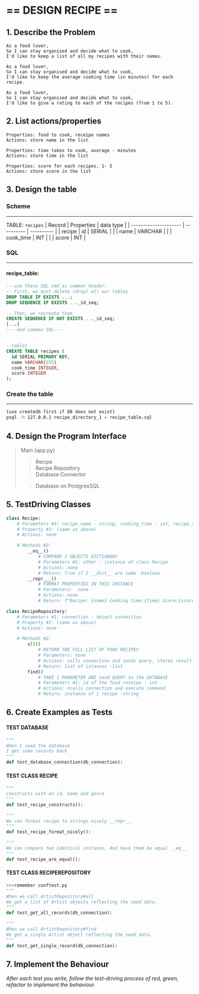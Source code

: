 # == DESIGN RECIPE ==

## 1. Describe the Problem
```
As a food lover,
So I can stay organised and decide what to cook,
I'd like to keep a list of all my recipes with their names.

As a food lover,
So I can stay organised and decide what to cook,
I'd like to keep the average cooking time (in minutes) for each recipe.

As a food lover,
So I can stay organised and decide what to cook,
I'd like to give a rating to each of the recipes (from 1 to 5).
```

## 2. List actions/properties
```
Properties: food to cook, receipe names
Actions: store name in the list

Properties: time takes to cook, average - minutes
Actions: store time in the list

Properties: score for each recipes, 1- 5
Actions: store score in the list
```

## 3. Design the table

### Scheme
---
TABLE: `recipes`
| Record                | Properties | data type   |
| --------------------- | ---------- | ----------  |
| recipe                | id         | SERIAL      |
|                       | name       |  VARCHAR    |
|                       | cook_time  |  INT        |
|                       | score      |  INT        |


### SQL
------
#### recipe_table:
```sql
---use these SQL cmd as common header:
-- First, we must delete (drop) all our tables
DROP TABLE IF EXISTS ...;
DROP SEQUENCE IF EXISTS ..._id_seq;

-- Then, we recreate them
CREATE SEQUENCE IF NOT EXISTS ..._id_seq;
[...]
----end common SQL----


--table1
CREATE TABLE recipes (
  id SERIAL PRIMARY KEY,
  name VARCHAR(255) 
  cook_time INTEGER,
  score INTEGER
);
```

### Create the table
----
```bash
(use createdb first if DB does not exist)
psql -h 127.0.0.1 recipe_directory_1 < recipe_table.sql
```


## 4. Design the Program Interface

> Main (app.py)   
>> Recipe  
>> Recipe Repository    
>> Database Connector 
>
>> Database on PostgresSQL 

## 5. TestDriving Classes
```python
class Recipe:
    # Parameters #3: recipe_name - string, cooking_time - int, recipe_score - int
    # Property #3: (same as above)
    # Actions: none

    # Methods #2:
        __eq__()
            # COMPARE 2 OBJECTS DICTIONARY
            # Parameters #1: other - instance of class Recipe
            # Actions: none
            # Return: True if 2 __dict__ are same -boolean
        __repr___()
            # FORMAT PROPERTIES IN THIS INSTANCE
            # Parameters:  none
            # Actions: none
            # Return: f"Recipe: {name} Cooking time:{time} Score:{score}" -string

class RecipeRepository:
    # Parameters #1: connection - object connection
    # Property #1: (same as above)
    # Actions: none

    # Methods #2:
        all()
            # RETURN THE FULL LIST OF FOOD RECIPES
            # Parameters: none
            # Actions: calls connection and sends query, stores result in recipe's istances
            # Return: list of istances -list
        find()
            # TAKE 1 PARAMETER AND send QUERY to the DATABASE
            # Parameters #1: id of the food receipe - int
            # Actions: ncalls connection and execute command
            # Return: instance of 1 recipe -string
```

## 6. Create Examples as Tests

#### TEST DATABASE
```python
"""
When I seed the database
I get some records back
"""
def test_database_connection(db_connection):

```
#### TEST CLASS RECIPE
``` python
"""
constructs with an id, name and genre
"""
def test_recipe_constructs():

"""
We can format recipe to strings nicely __repr__
"""
def test_recipe_format_nicely():

"""
We can compare two identical instance, And have them be equal __eq__
"""
def test_recipe_are_equal():

```
#### TEST CLASS RECIPEREPOSITORY
```python
>>>remember conftest.py
"""
When we call ArtistRepository#all
We get a list of Artist objects reflecting the seed data.
"""
def test_get_all_records(db_connection): 

"""
When we call ArtistRepository#find
We get a single Artist object reflecting the seed data.
"""
def test_get_single_record(db_connection):

```


## 7. Implement the Behaviour

_After each test you write, follow the test-driving process of red, green, refactor to implement the behaviour._


